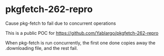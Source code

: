 # pkgfetch-262-repro
Cause pkg-fetch to fail due to concurrent operations

This is a public POC for https://github.com/Yablargo/pkgfetch-262-repro

When pkg-fetch is run concurrently, the first one done copies away the .downloading file, and the rest fail.

